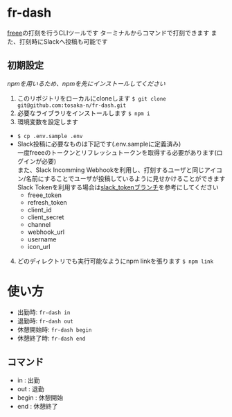# fr-dash
[freee](https://p.secure.freee.co.jp/)の打刻を行うCLIツールです
ターミナルからコマンドで打刻できます
また、打刻時にSlackへ投稿も可能です

## 初期設定
_npmを用いるため、npmを先にインストールしてください_

1. このリポジトリをローカルにcloneします
   `$ git clone git@github.com:tosaka-n/fr-dash.git`
2. 必要なライブラリをインストールします
    `$ npm i`
3. 環境変数を設定します
  - `$ cp .env.sample .env`
  - Slack投稿に必要なものは下記です(.env.sampleに定義済み)  
    一度freeeのトークンとリフレッシュトークンを取得する必要があります(ログインが必要)  
    また、Slack Incomming Webhookを利用し、打刻するユーザと同じアイコン/名前にすることでユーザが投稿しているように見せかけることができます
    Slack Tokenを利用する場合は[slack_tokenブランチ](https://github.com/tosaka-n/fr-dash/tree/slack_token)を参考にしてください
    - freee_token
    - refresh_token
    - client_id
    - client_secret
    - channel
    - webhook_url
    - username
    - icon_url
4. どのディレクトリでも実行可能なようにnpm linkを張ります
    `$ npm link`
# 使い方
  - 出勤時: `fr-dash in`
  - 退勤時: `fr-dash out`
  - 休憩開始時: `fr-dash begin`
  - 休憩終了時: `fr-dash end`

## コマンド
  - in  : 出勤
  - out : 退勤
  - begin : 休憩開始
  - end : 休憩終了

